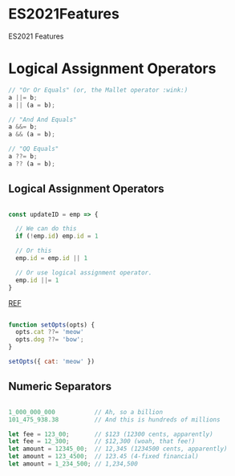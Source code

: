 # ES2021Features
ES2021 Features 

#  Logical Assignment Operators

```JavaScript
// "Or Or Equals" (or, the Mallet operator :wink:)
a ||= b;
a || (a = b);

// "And And Equals"
a &&= b;
a && (a = b);

// "QQ Equals"
a ??= b;
a ?? (a = b);
```

## Logical Assignment Operators

```JavaScript

const updateID = emp => {

  // We can do this
  if (!emp.id) emp.id = 1

  // Or this
  emp.id = emp.id || 1

  // Or use logical assignment operator.
  emp.id ||= 1
}
```
[REF](https://github.com/tc39/proposal-numeric-separator)
```JavaScript

function setOpts(opts) {
  opts.cat ??= 'meow'
  opts.dog ??= 'bow';
}

setOpts({ cat: 'meow' })
```

## Numeric Separators

```JavaScript

1_000_000_000           // Ah, so a billion
101_475_938.38          // And this is hundreds of millions

let fee = 123_00;       // $123 (12300 cents, apparently)
let fee = 12_300;       // $12,300 (woah, that fee!)
let amount = 12345_00;  // 12,345 (1234500 cents, apparently)
let amount = 123_4500;  // 123.45 (4-fixed financial)
let amount = 1_234_500; // 1,234,500
